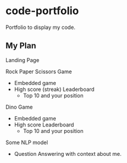 # code-portfolio

Portfolio to display my code.

## My Plan

Landing Page

Rock Paper Scissors Game

- Embedded game
- High score (streak) Leaderboard
  - Top 10 and your position

Dino Game

- Embedded game
- High score Leaderboard
  - Top 10 and your position

Some NLP model

- Question Answering with context about me.
